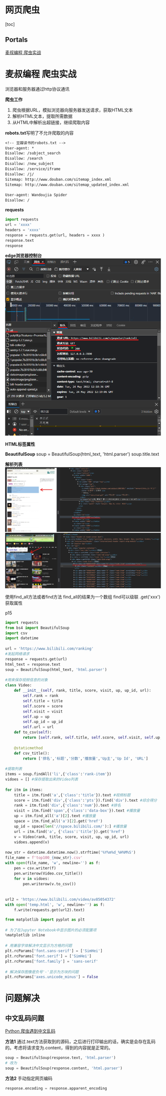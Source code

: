 # 网页爬虫

[toc]

## Portals

[麦叔编程 爬虫实战](https://www.bilibili.com/video/BV1o7411q7za)


# 麦叔编程 爬虫实战

浏览器和服务器通过http协议通讯

**爬虫工作**
1. 爬虫根据URL，模拟浏览器向服务器发送请求，获取HTML文本
2. 解析HTML文本，提取所需数据
3. 从HTML中解析出超链接，继续爬取内容

**robots.txt**写明了不允许爬取的内容
```txt
<!-- 豆瓣读书的robots.txt -->
User-agent: *
Disallow: /subject_search
Disallow: /search
Disallow: /new_subject
Disallow: /service/iframe
Disallow: /j/
Sitemap: http://www.douban.com/sitemap_index.xml
Sitemap: http://www.douban.com/sitemap_updated_index.xml

User-agent: Wandoujia Spider
Disallow: /
```

**requests**
```python
import requests
url = 'xxxx'
headers = 'xxxx'
response = requests.get(url, headers = xxxx )
response.text
response
```

**edge浏览器控制台**
![](Pics/webcrawler001.png)

**HTML标签属性**

**BeautifulSoup**
soup = BeautifulSoup(html_text, 'html.parser')
soup.title.text

**解析列表**
![](Pics/webcrawler002.png)
![](Pics/webcrawler003.png)


使用find_all方法或者find方法
find_all的结果为一个数组
find可以级联
.get('xxx')获取属性

p15









```python
import requests
from bs4 import BeautifulSoup
import csv
import datetime

url = 'https://www.bilibili.com/ranking'
#发起网络请求
response = requests.get(url)
html_text = response.text
soup = BeautifulSoup(html_text, 'html.parser')

#用来保存视频信息的对象
class Video:
	def __init__(self, rank, title, score, visit, up, up_id, url):
		self.rank = rank
		self.title = title
		self.score = score
		self.visit = visit
		self.up = up
		self.up_id = up_id
		self.url = url
	def to_csv(self):
		return [self.rank, self.title, self.score, self.visit, self.up, self.up_id, self.url]

	@staticmethod
	def csv_title():
		return ['排名','标题','分数','播放量','Up主','Up Id', 'URL']

#提取列表
items = soup.findAll('li',{'class':'rank-item'})
vidoes = [] #保存提取出来的Video列表

for itm in items:
	title = itm.find('a',{'class':'title'}).text #视频标题
	score = itm.find('div',{'class':'pts'}).find('div').text #综合得分
	rank = itm.find('div',{'class':'num'}).text #排名
	visit = itm.find('span',{'class':'data-box'}).text #播放量
	up = itm.find_all('a')[2].text #播放量
	space = itm.find_all('a')[2].get('href')
	up_id = space[len('//space.bilibili.com/'):] #播放量
	url = itm.find('a', {'class':'title'}).get('href')
	v = Video(rank, title, score, visit, up, up_id, url)
	vidoes.append(v)

now_str = datetime.datetime.now().strftime('%Y%m%d_%H%M%S')
file_name = f'top100_{now_str}.csv'
with open(file_name, 'w', newline='') as f:
	pen = csv.writer(f)
	pen.writerow(Video.csv_title())
	for v in vidoes:
		pen.writerow(v.to_csv())


url2 = 'https://www.bilibili.com/video/av85054372'
with open('temp.html', 'w', newline='') as f:
	f.write(requests.get(url2).text)

```










```python
from matplotlib import pyplot as plt

# 为了在Jupyter Notebook中显示图片的必须配置项
%matplotlib inline

# 用兼容字体解决中文显示为方格的问题
plt.rcParams['font.sans-serif'] = ['SimHei']
plt.rcParams['font.serif'] = ['SimHei']
plt.rcParams['font.family'] = 'sans-serif'

# 解决保存图像是负号'-'显示为方块的问题
plt.rcParams['axes.unicode_minus'] = False
```









# 问题解决

## 中文乱码问题

[Python 爬虫遇到中文乱码](https://blog.csdn.net/weixin_42750611/article/details/122394100)

**方法1**
通过.text方法获取到的源码，之后进行打印输出的话，确实是会存在乱码的。考虑将请求变为.content，得到的内容就是正常的。

```python
soup = BeautifulSoup(response.text, 'html.parser') 
# 改为
soup = BeautifulSoup(response.content, 'html.parser') 
```

**方法2**
手动指定网页编码

```python
response.encoding = response.apparent_encoding
```

